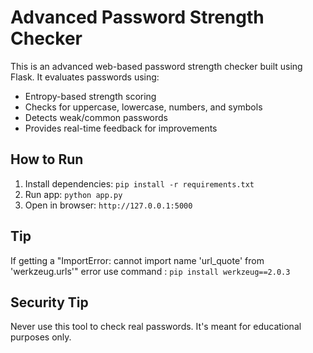 # Advanced Password Strength Checker

This is an advanced web-based password strength checker built using Flask. It evaluates passwords using:
- Entropy-based strength scoring
- Checks for uppercase, lowercase, numbers, and symbols
- Detects weak/common passwords
- Provides real-time feedback for improvements

## How to Run
1. Install dependencies: `pip install -r requirements.txt`
2. Run app: `python app.py`
3. Open in browser: `http://127.0.0.1:5000`

## Tip
If getting a "ImportError: cannot import name 'url_quote' from 'werkzeug.urls'" error use command : `pip install werkzeug==2.0.3`

## Security Tip
Never use this tool to check real passwords. It's meant for educational purposes only.
